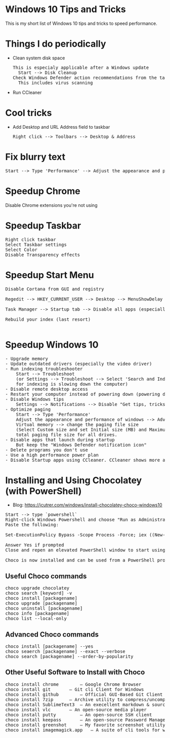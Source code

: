 # Windows 10 Tips and Tricks
This is my short list of Windows 10 tips and tricks to speed performance.

# Things I do periodically
- Clean system disk space 
  <pre>
  This is especialy applicable after a Windows update
	Start --> Disk Cleanup
  Check Windows Defender action recommendations from the taskbar pulldown menu
	This includes virus scanning
  </pre>
- Run CCleaner

# Cool tricks
- Add Desktop and URL Address field to taskbar
  <pre>
  Right click --> Toolbars --> Desktop & Address
  </pre>
  
# Fix blurry text
<pre>
Start --> Type 'Performance' --> Adjust the appearance and performance of windows --> Visual Effects --> Disable everything except "Smooth edges of screen fonts
</pre>

# Speedup Chrome
Disable Chrome extensions you're not using

# Speedup Taskbar
<pre>
Right click taskbar
Select Taskbar settings
Select Color
Disable Transparency effects
</pre>

# Speedup Start Menu 
<pre>
Disable Cortana from GUI and registry<br>
Regedit --> HKEY_CURRENT_USER --> Desktop --> MenuShowDelay 20  (400 is default)<br>
Task Manager --> Startup tab --> Disable all apps (especially `Windows Defender notification icon in startup`)<br>
Rebuild your index (last resort)<br>
</pre>

# Speedup Windows 10
<pre>
- Upgrade memory
- Update outdated drivers (especially the video driver)
- Run indexing troubleshooter
	Start --> Troubleshoot
	(or Settings --> Troubleshoot --> Select 'Search and Indexing' and run the troubleshooter for 'search 	
	for indexing is slowing down the computer)
- Disable remote desktop access
- Restart your computer instead of powering down (powering down uses a snapshot when powered back on)
- Disable Windows tips
	Settings --> Notifications --> Disable "Get tips, tricks, and suggestions as you use Windows
- Optimize paging
	Start --> Type 'Performance' 
	Adjust the appearance and performance of windows --> Advanced 
  	Virtual memory --> change the paging file size 
	(Select Custom size and set Initial size (MB) and Maximum size (MB) to the Recommended 
	total paging file size for all drives.
- Disable apps that launch during startup
	But keep the "Windows Defender notification icon"
- Delete programs you don't use
- Use a high performance power plan
- Disable Startup apps using CCleaner. CCleaner shows more apps, services, and scheduled tasks that get started during startup In my case, Adobe was slowing things down significantly. Your situation your differ but the idea is to disable apps and services you don't need running during Startup.
</pre>

# Installing and Using Chocolatey (with PowerShell)
- Blog: https://jcutrer.com/windows/install-chocolatey-choco-windows10

<pre>
Start --> type `powershell`
Right-click Windows Powershell and choose "Run as Administrator"
Paste the following:

Set-ExecutionPolicy Bypass -Scope Process -Force; iex ((New-Object System.Net.WebClient).DownloadString('https://chocolatey.org/install.ps1'))

Answer Yes if prompted
Close and repen an elevated PowerShell window to start using choco

Choco is now installed and can be used from a PowerShell prompt or a regular command prompt windows to install many different software packages. Whichever one you use, just make sure you run choco from an elevated powershell/command prompt window.
</pre>

## Useful Choco commands
<pre>
choco upgrade chocolatey
choco search [keyword] -v
choco install [packagename]
choco upgrade [packagename]
choco uninstall [packagename]
choco info [packagename]
choco list --local-only
</pre>

## Advanced Choco commands
<pre>
choco install [packagename] --yes
choco seaerch [packagename] --exact --verbose
choco search [packagename] --order-by-popularity
</pre>

## Other Useful Software to Install with Choco
<pre>
choco install chrome 		– Google Chrome Browser
choco install git 		– Git cli Client for Windows
choco install github 		– Official GUI-Based Git Client
choco install 7zip 		– Archive utility to compress/uncompress zip, tar, gz, bzip and other formats.
choco install SublimeText3 	– An execellent markdown & source code editor.
choco install vlc 		– An open-source media player
choco install putty 		– An open-source SSH client
choco install keepass 		– An open-source Password Manager
choco install greenshot 	– My favorite screenshot utility for Windows
choco install imagemagick.app 	– A suite of cli tools for working with and converting images
</pre>
